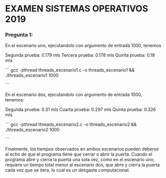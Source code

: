 # EXAMEN SISTEMAS OPERATIVOS 2019

### Pregunta 1:

En el escenario uno, ejecutandolo con argumento de entrada 1000, tenemos

Segunda prueba: 0.179 mls
Tercera prueba: 0.178 mls
Quinta  prueba: 0.18  mls

´´´
gcc -pthread threads_escenario1.c -o threads_escenario1 && ./threads_escenario1 1000

´´´

En el escenario dos, ejecutandolo con argumento de entrada 1000, tenemos:

Segunda prueba: 0.31  mls
Cuarta  prueba: 0.297 mls
Quinta  prueba: 0.326 mls

´´´
gcc -pthread threads_escenario2.c -o threads_escenario2 && ./threads_escenario2 1000

´´´


Finalmente, los tiempos observados en ambos escenarios pueden deberse al echo de que el programa tiene que 
cerrar o abrir la puerta. Cuando el programa abre y cierra la puerta una sola vez, como en el escenario uno, requiere un tiempo total menor al escenario dos, que abre y cierra la puerta cada vez que se itera, lo cual es un desgaste computacional.
